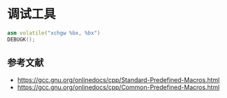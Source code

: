 # 调试工具

```c++
asm volatile("xchgw %bx, %bx")
DEBUGK();
```

## 参考文献

- <https://gcc.gnu.org/onlinedocs/cpp/Standard-Predefined-Macros.html>
- <https://gcc.gnu.org/onlinedocs/cpp/Common-Predefined-Macros.html>
